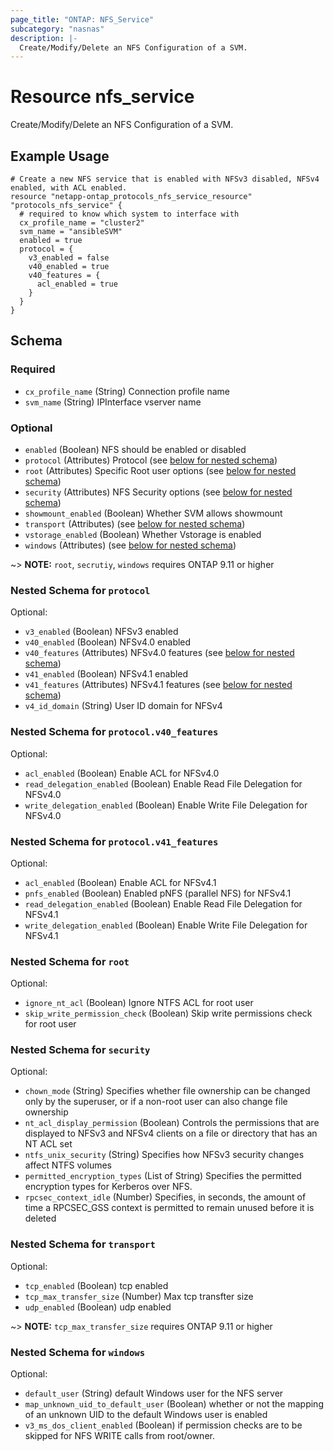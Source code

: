 ```yaml
---
page_title: "ONTAP: NFS_Service"
subcategory: "nasnas"
description: |-
  Create/Modify/Delete an NFS Configuration of a SVM.
---
```


# Resource nfs_service

Create/Modify/Delete an NFS Configuration of a SVM.

## Example Usage

```terrafrom
# Create a new NFS service that is enabled with NFSv3 disabled, NFSv4 enabled, with ACL enabled. 
resource "netapp-ontap_protocols_nfs_service_resource" "protocols_nfs_service" {
  # required to know which system to interface with
  cx_profile_name = "cluster2"
  svm_name = "ansibleSVM"
  enabled = true
  protocol = {
    v3_enabled = false
    v40_enabled = true
    v40_features = {
      acl_enabled = true
    }
  }
}
```


<!-- schema generated by tfplugindocs -->
## Schema

### Required

- `cx_profile_name` (String) Connection profile name
- `svm_name` (String) IPInterface vserver name

### Optional

- `enabled` (Boolean) NFS should be enabled or disabled
- `protocol` (Attributes) Protocol (see [below for nested schema](#nestedatt--protocol))
- `root` (Attributes) Specific Root user options (see [below for nested schema](#nestedatt--root))
- `security` (Attributes) NFS Security options (see [below for nested schema](#nestedatt--security))
- `showmount_enabled` (Boolean) Whether SVM allows showmount
- `transport` (Attributes) (see [below for nested schema](#nestedatt--transport))
- `vstorage_enabled` (Boolean) Whether Vstorage is enabled
- `windows` (Attributes) (see [below for nested schema](#nestedatt--windows))

~> **NOTE:** `root`, `secrutiy`, `windows` requires ONTAP 9.11 or higher

<a id="nestedatt--protocol"></a>
### Nested Schema for `protocol`

Optional:

- `v3_enabled` (Boolean) NFSv3 enabled
- `v40_enabled` (Boolean) NFSv4.0 enabled
- `v40_features` (Attributes) NFSv4.0 features (see [below for nested schema](#nestedatt--protocol--v40_features))
- `v41_enabled` (Boolean) NFSv4.1 enabled
- `v41_features` (Attributes) NFSv4.1 features (see [below for nested schema](#nestedatt--protocol--v41_features))
- `v4_id_domain` (String) User ID domain for NFSv4

<a id="nestedatt--protocol--v40_features"></a>
### Nested Schema for `protocol.v40_features`

Optional:

- `acl_enabled` (Boolean) Enable ACL for NFSv4.0
- `read_delegation_enabled` (Boolean) Enable Read File Delegation for NFSv4.0
- `write_delegation_enabled` (Boolean) Enable Write File Delegation for NFSv4.0


<a id="nestedatt--protocol--v41_features"></a>
### Nested Schema for `protocol.v41_features`

Optional:

- `acl_enabled` (Boolean) Enable ACL for NFSv4.1
- `pnfs_enabled` (Boolean) Enabled pNFS (parallel NFS) for NFSv4.1
- `read_delegation_enabled` (Boolean) Enable Read File Delegation for NFSv4.1
- `write_delegation_enabled` (Boolean) Enable Write File Delegation for NFSv4.1



<a id="nestedatt--root"></a>
### Nested Schema for `root`

Optional:

- `ignore_nt_acl` (Boolean) Ignore NTFS ACL for root user
- `skip_write_permission_check` (Boolean) Skip write permissions check for root user


<a id="nestedatt--security"></a>
### Nested Schema for `security`

Optional:

- `chown_mode` (String) Specifies whether file ownership can be changed only by the superuser, or if a non-root user can also change file ownership
- `nt_acl_display_permission` (Boolean) Controls the permissions that are displayed to NFSv3 and NFSv4 clients on a file or directory that has an NT ACL set
- `ntfs_unix_security` (String) Specifies how NFSv3 security changes affect NTFS volumes
- `permitted_encryption_types` (List of String) Specifies the permitted encryption types for Kerberos over NFS.
- `rpcsec_context_idle` (Number) Specifies, in seconds, the amount of time a RPCSEC_GSS context is permitted to remain unused before it is deleted


<a id="nestedatt--transport"></a>
### Nested Schema for `transport`

Optional:

- `tcp_enabled` (Boolean) tcp enabled
- `tcp_max_transfer_size` (Number) Max tcp transfter size
- `udp_enabled` (Boolean) udp enabled

~> **NOTE:** `tcp_max_transfer_size` requires ONTAP 9.11 or higher

<a id="nestedatt--windows"></a>
### Nested Schema for `windows`

Optional:

- `default_user` (String) default Windows user for the NFS server
- `map_unknown_uid_to_default_user` (Boolean) whether or not the mapping of an unknown UID to the default Windows user is enabled
- `v3_ms_dos_client_enabled` (Boolean) if permission checks are to be skipped for NFS WRITE calls from root/owner.


